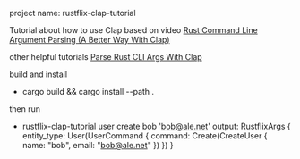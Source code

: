 project name: rustflix-clap-tutorial

Tutorial about how to use Clap based on video [Rust Command Line Argument Parsing (A Better Way With Clap)](https://www.youtube.com/watch?v=fD9ptABVQbI)

other helpful tutorials
[Parse Rust CLI Args With Clap](https://www.youtube.com/watch?v=Ot3qCA3Iv_8&t=211s)

build and install

- cargo build && cargo install --path .

then run

- rustflix-clap-tutorial user create bob 'bob@ale.net'
  output:
  RustflixArgs { entity_type: User(UserCommand { command: Create(CreateUser { name: "bob", email: "bob@ale.net" }) }) }

